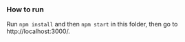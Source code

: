 ### How to run
Run `npm install` and then `npm start` in this folder, 
then go to http://localhost:3000/.